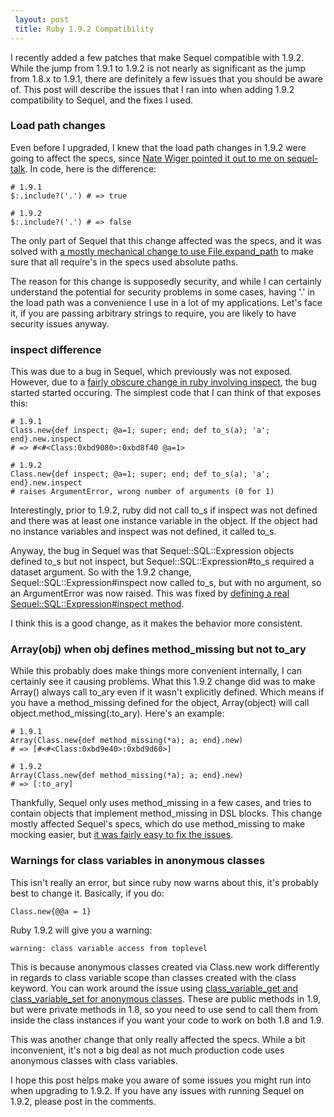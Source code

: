```yaml
---
 layout: post
 title: Ruby 1.9.2 Compatibility
---
```


I recently added a few patches that make Sequel compatible with 1.9.2.  While the jump from 1.9.1 to 1.9.2 is not nearly as significant as the jump from 1.8.x to 1.9.1, there are definitely a few issues that you should be aware of.  This post will describe the issues that I ran into when adding 1.9.2 compatibility to Sequel, and the fixes I used.

### Load path changes

Even before I upgraded, I knew that the load path changes in 1.9.2 were going to affect the specs, since <a href="http://groups.google.com/group/sequel-talk/msg/da9fdf1e96952dd1">Nate Wiger pointed it out to me on sequel-talk</a>.  In code, here is the difference:

    # 1.9.1
    $:.include?('.') # => true

    # 1.9.2
    $:.include?('.') # => false

The only part of Sequel that this change affected was the specs, and it was solved with <a href="http://github.com/jeremyevans/sequel/commit/36eabe31d10f0e9ee71ce1063852939807f446ea">a mostly mechanical change to use File.expand_path</a> to make sure that all require's in the specs used absolute paths.

The reason for this change is supposedly security, and while I can certainly understand the potential for security problems in some cases, having '.' in the load path was a convenience I use in a lot of my applications.  Let's face it, if you are passing arbitrary strings to require, you are likely to have security issues anyway.

### inspect difference

This was due to a bug in Sequel, which previously was not exposed.  However, due to a <a href="http://redmine.ruby-lang.org/issues/show/1786">fairly obscure change in ruby involving inspect</a>, the bug started started occuring.  The simplest code that I can think of that exposes this:

    # 1.9.1
    Class.new{def inspect; @a=1; super; end; def to_s(a); 'a'; end}.new.inspect
    # => #<#<Class:0xbd9080>:0xbd8f40 @a=1>

    # 1.9.2
    Class.new{def inspect; @a=1; super; end; def to_s(a); 'a'; end}.new.inspect
    # raises ArgumentError, wrong number of arguments (0 for 1)

Interestingly, prior to 1.9.2, ruby did not call to_s if inspect was not defined and there was at least one instance variable in the object.  If the object had no instance variables and inspect was not defined, it called to_s.

Anyway, the bug in Sequel was that Sequel::SQL::Expression objects defined to_s but not inspect, but Sequel::SQL::Expression#to_s required a dataset argument.  So with the 1.9.2 change, Sequel::SQL::Expression#inspect now called to_s, but with no argument, so an ArgumentError was now raised.  This was fixed by <a href="http://github.com/jeremyevans/sequel/commit/752bb1b20b3459b53ef6c3c3a37fa9f0ce90bf67#L0R87">defining a real Sequel::SQL::Expression#inspect method</a>.

I think this is a good change, as it makes the behavior more consistent.

### Array(obj) when obj defines method_missing but not to_ary

While this probably does make things more convenient internally, I can certainly see it causing problems.  What this 1.9.2 change did was to make Array() always call to_ary even if it wasn't explicitly defined.  Which means if you have a method_missing defined for the object, Array(object) will call object.method_missing(:to_ary).  Here's an example:

    # 1.9.1
    Array(Class.new{def method_missing(*a); a; end}.new)
    # => [#<#<Class:0xbd9e40>:0xbd9d60>]

    # 1.9.2
    Array(Class.new{def method_missing(*a); a; end}.new)
    # => [:to_ary]

Thankfully, Sequel only uses method_missing in a few cases, and tries to contain objects that implement method_missing in DSL blocks.  This change mostly affected Sequel's specs, which do use method_missing to make mocking easier, but <a href="http://github.com/jeremyevans/sequel/commit/752bb1b20b3459b53ef6c3c3a37fa9f0ce90bf67#L2R216">it was fairly easy to fix the issues</a>.

### Warnings for class variables in anonymous classes

This isn't really an error, but since ruby now warns about this, it's probably best to change it.  Basically, if you do:

    Class.new{@@a = 1}

Ruby 1.9.2 will give you a warning:

    warning: class variable access from toplevel

This is because anonymous classes created via Class.new work differently in regards to class variable scope than classes created with the class keyword.  You can work around the issue using <a href="http://github.com/jeremyevans/sequel/commit/455eed5774a9417ac77728f182eff541937c57b2">class_variable_get and class_variable_set for anonymous classes</a>.   These are public methods in 1.9, but were private methods in 1.8, so you need to use send to call them from inside the class instances if you want your code to work on both 1.8 and 1.9.

This was another change that only really affected the specs.  While a bit inconvenient, it's not a big deal as not much production code uses anonymous classes with class variables.

I hope this post helps make you aware of some issues you might run into when upgrading to 1.9.2. If you have any issues with running Sequel on 1.9.2, please post in the comments.
